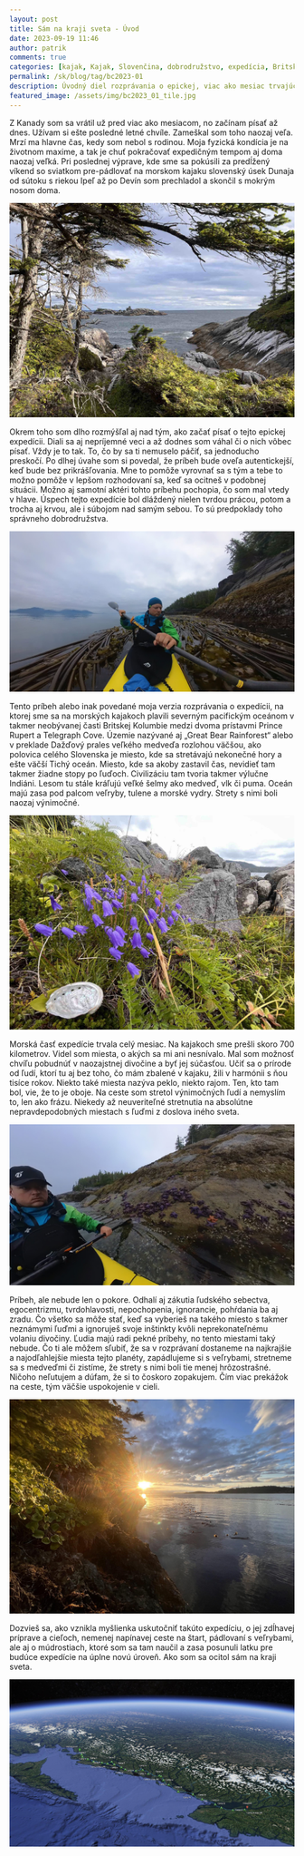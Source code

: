 ```yaml
---
layout: post
title: Sám na kraji sveta - Úvod
date: 2023-09-19 11:46
author: patrik
comments: true
categories: [kajak, Kajak, Slovenčina, dobrodružstvo, expedícia, Britská Kolumbia, Kanada, medveď, tuleň, veľryba, outdoor]
permalink: /sk/blog/tag/bc2023-01
description: Úvodný diel rozprávania o epickej, viac ako mesiac trvajúcej expedícii na ktorej sme sa na morských kajakoch plavili severným tichým oceánom v takmer neobývanej časti Britskej Kolumbie. Územie zvané Dažďový prales veľkého medveďa s rozlohou väčšou, ako polovica celého Slovenska sa mi stal na čas domovom.
featured_image: /assets/img/bc2023_01_tile.jpg
---
```

Z Kanady som sa vrátil už pred viac ako mesiacom, no začínam písať až dnes. Užívam si ešte posledné letné chvíle. Zameškal som toho naozaj veľa. Mrzí ma hlavne čas, kedy som nebol s rodinou. Moja fyzická kondícia je na životnom maxime, a tak je chuť pokračovať expedičným tempom aj doma naozaj veľká. Pri poslednej výprave, kde sme sa pokúsili za predĺžený víkend so sviatkom pre-pádlovať na morskom kajaku slovenský úsek Dunaja od sútoku s riekou Ipeľ až po Devín som prechladol a skončil s mokrým nosom doma.

![](/assets/img/IMG_5197.jpeg)

Okrem toho som dlho rozmýšľal aj nad tým, ako začať písať o tejto epickej expedícii. Diali sa aj nepríjemné veci a až dodnes som váhal či o nich vôbec písať. Vždy je to tak. To, čo by sa ti nemuselo páčiť, sa jednoducho preskočí. Po dlhej úvahe som si povedal, že príbeh bude oveľa autentickejší, keď bude bez prikrášľovania. Mne to pomôže vyrovnať sa s tým a tebe to možno pomôže v lepšom rozhodovaní sa, keď sa ocitneš v podobnej situácii. Možno aj samotní aktéri tohto príbehu pochopia, čo som mal vtedy v hlave. Úspech tejto expedície bol dláždený nielen tvrdou prácou, potom a trocha aj krvou, ale i súbojom nad samým sebou. To sú predpoklady toho správneho dobrodružstva.

![](/assets/img/IMG_094535.jpeg)

Tento príbeh alebo inak povedané moja verzia rozprávania o expedícii, na ktorej sme sa na morských kajakoch plavili severným pacifickým oceánom v takmer neobývanej časti Britskej Kolumbie medzi dvoma prístavmi Prince Rupert a Telegraph Cove. Územie nazývané aj „Great Bear Rainforest“ alebo v preklade Dažďový prales veľkého medveďa rozlohou väčšou, ako polovica celého Slovenska je miesto, kde sa stretávajú nekonečné hory a ešte väčší Tichý oceán. Miesto,  kde sa akoby zastavil čas, nevidieť tam takmer žiadne stopy po ľuďoch. Civilizáciu tam tvoria takmer výlučne Indiáni. Lesom tu stále kráľujú veľké šelmy ako medveď, vlk či puma. Oceán majú zasa pod palcom veľryby, tulene a morské vydry. Strety s nimi boli naozaj výnimočné.

![](/assets/img/IMG_4942.jpeg)

Morská časť expedície trvala celý mesiac. Na kajakoch sme prešli skoro 700 kilometrov. Videl som miesta, o akých sa mi ani nesnívalo. Mal som možnosť chvíľu pobudnúť v naozajstnej divočine a byť jej súčasťou. Učiť sa o prírode od ľudí, ktorí tu aj bez toho, čo mám zbalené v kajaku, žili v harmónii s ňou tisíce rokov. Niekto také miesta nazýva peklo, niekto rajom. Ten, kto tam bol, vie, že to je oboje. Na ceste som stretol výnimočných ľudí a nemyslím to, len ako frázu. Niekedy až neuveriteľné stretnutia na absolútne nepravdepodobných miestach s ľuďmi z doslova iného sveta.   

![](/assets/img/IMG_082508.jpeg)

Príbeh, ale nebude len o pokore. Odhalí aj zákutia ľudského sebectva, egocentrizmu, tvrdohlavosti, nepochopenia, ignorancie, pohŕdania ba aj zradu. Čo všetko sa môže stať, keď sa vyberieš na takého miesto s takmer neznámymi ľuďmi a ignoruješ svoje inštinkty kvôli neprekonateľnému volaniu divočiny. Ľudia majú radi pekné príbehy, no tento miestami taký nebude. Čo ti ale môžem sľubiť, že sa v rozprávaní dostaneme na najkrajšie a najodľahlejšie miesta tejto planéty, zapádlujeme si s veľrybami, stretneme sa s medveďmi či zistíme, že strety s nimi boli tie menej hrôzostrašné. Ničoho neľutujem a dúfam, že si to čoskoro zopakujem. Čím viac prekážok na ceste, tým väčšie uspokojenie v cieli. 

![](/assets/img/IMG_5509.jpeg)

Dozvieš sa, ako vznikla myšlienka uskutočniť takúto expedíciu, o jej zdĺhavej príprave a cieľoch, nemenej napínavej ceste na štart, pádlovaní s veľrybami, ale aj o múdrostiach, ktoré som sa tam naučil a zasa posunuli latku pre budúce expedície na úplne novú úroveň. Ako som sa ocitol sám na kraji sveta.

![](/assets/img/bc2023_map.jpg)